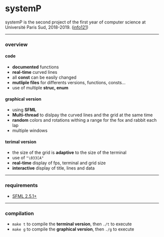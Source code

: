 # systemP

systemP is the second project of the first year of computer science at Université Paris Sud, 2018-2019. ([info121](https://www.lri.fr/~hivert/COURS/Info121/projet-lapins.pdf))

---
### overview

#### code
* **documented** functions
* **real-time** curved lines
* all **const** can be easily changed
* **mutliple files** for differents versions, functions, consts...
* use of multiple **struc, enum**

#### graphical version
* using **SFML**
* **Multi-thread** to dislpay the curved lines and the grid at the same time
* **random** colors and rotations withing a range for the fox and rabbit each lap 
* multiple windows

#### terimal version
* the size of the grid is **adaptive** to the size of the terminal
* use of ```"\033[A"```
* **real-time** display of fps, terminal and grid size
* **interactive** display of title, lines and data 

---
### requirements

* [SFML 2.5.1+](https://www.sfml-dev.org/download.php)

---
### compilation

* `make t` to compile the **terminal version**, then `./t` to execute
* `make g` to compile the **graphical version**, then `./g` to execute
